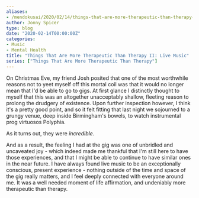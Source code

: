 ```yaml
---
aliases:
- /mendokusai/2020/02/14/things-that-are-more-therapeutic-than-therapy-ii-live-music
author: Jonny Spicer
type: blog
date: "2020-02-14T00:00:00Z"
categories:
- Music
- Mental Health
title: "Things That Are More Therapeutic Than Therapy II: Live Music"
series: ["Things That Are More Therapeutic Than Therapy"]
---
```

On Christmas Eve, my friend Josh posited that one of the most worthwhile reasons not to yeet myself off this mortal coil was that it would no longer mean that I'd be able to go to gigs. At
first glance I distinctly thought to myself that this was an altogether unacceptably shallow,
fleeting reason to prolong the drudgery of existence. Upon further inspection however, I think it's
a pretty good point, and so it felt fitting that last night we sojourned to a grungy venue, deep inside Birmingham's bowels, to watch instrumental prog virtuosos Polyphia.

As it turns out, they were *incredible.*

And as a result, the feeling I had at the gig was one of unbridled and uncaveated joy - which indeed made me thankful that I'm still here to have those experiences, and that I might be able
to continue to have similar ones in the near future. I have always found live music to be an
exceptionally conscious, present experience - nothing outside of the time and space of the gig
really matters, and I feel deeply connected with everyone around me. It was a well needed
moment of life affirmation, and undeniably more therapeutic than therapy.

